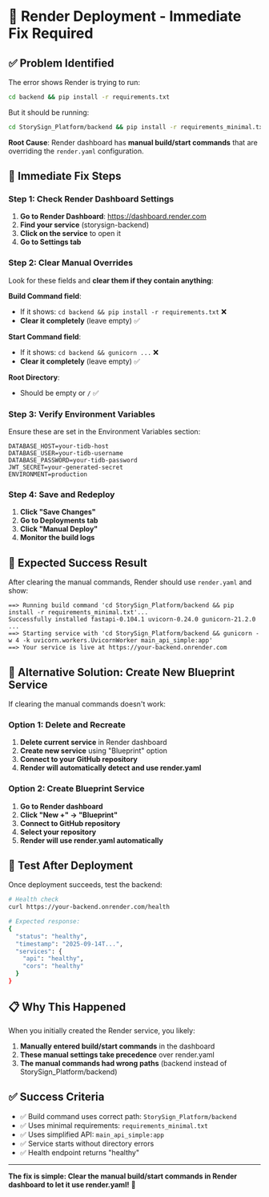 # 🚨 Render Deployment - Immediate Fix Required

## ✅ Problem Identified

The error shows Render is trying to run:

```bash
cd backend && pip install -r requirements.txt
```

But it should be running:

```bash
cd StorySign_Platform/backend && pip install -r requirements_minimal.txt
```

**Root Cause**: Render dashboard has **manual build/start commands** that are overriding the `render.yaml` configuration.

## 🔧 Immediate Fix Steps

### Step 1: Check Render Dashboard Settings

1. **Go to Render Dashboard**: https://dashboard.render.com
2. **Find your service** (storysign-backend)
3. **Click on the service** to open it
4. **Go to Settings tab**

### Step 2: Clear Manual Overrides

Look for these fields and **clear them if they contain anything**:

**Build Command field**:

- If it shows: `cd backend && pip install -r requirements.txt` ❌
- **Clear it completely** (leave empty) ✅

**Start Command field**:

- If it shows: `cd backend && gunicorn ...` ❌
- **Clear it completely** (leave empty) ✅

**Root Directory**:

- Should be empty or `/` ✅

### Step 3: Verify Environment Variables

Ensure these are set in the Environment Variables section:

```
DATABASE_HOST=your-tidb-host
DATABASE_USER=your-tidb-username
DATABASE_PASSWORD=your-tidb-password
JWT_SECRET=your-generated-secret
ENVIRONMENT=production
```

### Step 4: Save and Redeploy

1. **Click "Save Changes"**
2. **Go to Deployments tab**
3. **Click "Manual Deploy"**
4. **Monitor the build logs**

## 🎯 Expected Success Result

After clearing the manual commands, Render should use `render.yaml` and show:

```
==> Running build command 'cd StorySign_Platform/backend && pip install -r requirements_minimal.txt'...
Successfully installed fastapi-0.104.1 uvicorn-0.24.0 gunicorn-21.2.0 ...
==> Starting service with 'cd StorySign_Platform/backend && gunicorn -w 4 -k uvicorn.workers.UvicornWorker main_api_simple:app'
==> Your service is live at https://your-backend.onrender.com
```

## 🔄 Alternative Solution: Create New Blueprint Service

If clearing the manual commands doesn't work:

### Option 1: Delete and Recreate

1. **Delete current service** in Render dashboard
2. **Create new service** using "Blueprint" option
3. **Connect to your GitHub repository**
4. **Render will automatically detect and use render.yaml**

### Option 2: Create Blueprint Service

1. **Go to Render dashboard**
2. **Click "New +" → "Blueprint"**
3. **Connect to GitHub repository**
4. **Select your repository**
5. **Render will use render.yaml automatically**

## 🧪 Test After Deployment

Once deployment succeeds, test the backend:

```bash
# Health check
curl https://your-backend.onrender.com/health

# Expected response:
{
  "status": "healthy",
  "timestamp": "2025-09-14T...",
  "services": {
    "api": "healthy",
    "cors": "healthy"
  }
}
```

## 📋 Why This Happened

When you initially created the Render service, you likely:

1. **Manually entered build/start commands** in the dashboard
2. **These manual settings take precedence** over render.yaml
3. **The manual commands had wrong paths** (backend instead of StorySign_Platform/backend)

## ✅ Success Criteria

- ✅ Build command uses correct path: `StorySign_Platform/backend`
- ✅ Uses minimal requirements: `requirements_minimal.txt`
- ✅ Uses simplified API: `main_api_simple:app`
- ✅ Service starts without directory errors
- ✅ Health endpoint returns "healthy"

---

**The fix is simple: Clear the manual build/start commands in Render dashboard to let it use render.yaml!** 🚀
